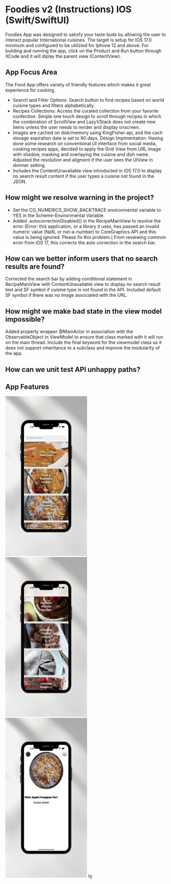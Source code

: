 # Foodies v2 (Instructions) IOS (Swift/SwiftUI)
 Foodies App was designed to satisfy your taste buds by allowing the user to interact popular International cuisines. 
 The target is setup for IOS 17.0 minimum and configured to be utilizied for Iphone 12 and above.
 For building and running the app, click on the Product and Run button through XCode and it will diplay the parent view
 (ContentView).

## App Focus Area
The Food App offers variety of friendly features which makes it great experience for cooking.
- Search and Filter Options: Search button to find recipes based on world cuisine types and filters alphabetically.
- Recipes Collections: Access the curated collection from your favorite confection. Simple one touch design to scroll through recipes in which the   combination of ScrollView and LazyVStack does not create new items unless
the user needs to render and display onscreen.
- Images are cached on disk/memory using KingFisher api, and the cach storage expiration date is set to 90 days.
Design Implmentation: Having done some research on conventional UI interface from social media, cooking recipes apps, decided to apply the Grid View from URL image with shadow, masking and overlaying the cuisine and dish name. Adjusted the resolution and aligment if the user sees the UIView in dimmer setting. 
- Includes the ContentUnavailable view introducted in iOS 17.0 to display no search result content if the user types a cuisine not found in the JSON.

## How might we resolve warning in the project? 
- Set the CG_NUMERICS_SHOW_BACKTRACE environmental variable to YES in the Scheme-Environmental Variable. 
- Added .autocorrectionDisabled() in the RecipeMainView to resolve the error (Error: this application, or a library it uses, has passed an invalid numeric value (NaN, or not-a-number) to CoreGraphics API and this value is being ignored. Please fix this problem.) From reviewing common error from iOS 17, this corrects the auto correction in the search bar. 

## How can we better inform users that no search results are found? 
Corrected the search bar by adding conditional statement in RecipeMainView with ContentUnavailable view to display no search result text and SF symbol if cuisine type is not found in the API. Included default SF symbol if there was no image associated with the URL. 

## How might we make bad state in the view model impossible?
Added property wrapper @MainActor in association with the ObservableObject in ViewModel to ensure that class marked with it will run on the main thread. Include the final keyword for the viewmodel class so it does not support inheritance to a subclass and improve the modularity of the app. 

## How can we unit test API unhappy paths? 

## App Features

<a ><img src="Modern Aesthetic Weekend To Do List Instagram Story.png" width="256" height = "500" /></a>
<a ><img src="Modern Aesthetic Weekend To Do List Instagram Story-3.png" width="256" height = "500" /></a>
<a ><img src="Modern Aesthetic Weekend To Do List Instagram Story-2.png" width="256" height = "500" /></a>
ty

